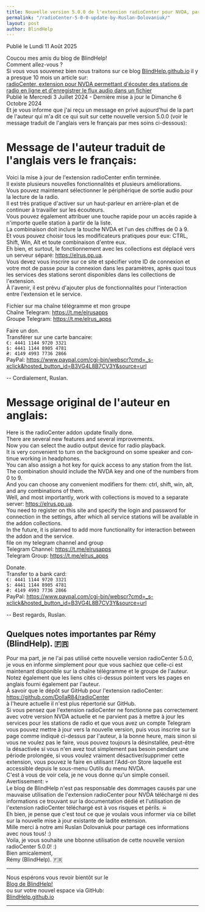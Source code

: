 ```yaml
---
title: Nouvelle version 5.0.0 de l'extension radioCenter pour NVDA, par Ruslan Dolovaniuk
permalink: "/radioCenter-5-0-0-update-by-Ruslan-Dolovaniuk/"
layout: post
author: BlindHelp
---
```


<footer>Publié le Lundi 11 Août 2025</footer>


Coucou mes amis du blog de BlindHelp!    
Comment allez-vous ?    
Si vous vous souvenez bien nous traitons sur ce blog [BlindHelp.github.io](https://blindhelp.github.io) il y a presque 10 mois un article sur:    
[radioCenter, extension pour NVDA permettant d'écouter des stations de radio en ligne et d'enregistrer le flux audio dans un fichier](https://blindhelp.github.io/radioCenter/)    
Publié le Mercredi 3 Juillet 2024 - Dernière mise à jour le Dimanche 6 Octobre 2024    
Et je vous informe que j'ai reçu un message en privé aujourd'hui de la part de l'auteur qui m'a dit ce qui suit sur cette nouvelle version 5.0.0 (voir le message traduit de l'anglais vers le français par mes soins ci-dessous):    

# Message de l'auteur traduit de l'anglais vers le français:
Voici la mise à jour de l'extension radioCenter enfin terminée.    
Il existe plusieurs nouvelles fonctionnalités et plusieurs améliorations.    
Vous pouvez maintenant sélectionner le périphérique de sortie audio pour la lecture de la radio.    
Il est très pratique d'activer sur un haut-parleur en arrière-plan et de continuer à travailler sur les écouteurs.    
Vous pouvez également attribuer une touche rapide pour un accès rapide à n'importe quelle station à partir de la liste.    
La combinaison doit inclure la touche NVDA et l'un des chiffres de 0 à 9.    
Et vous pouvez choisir tous les modificateurs pratiques pour eux: CTRL, Shift, Win, Alt et toute combinaison d'entre eux.    
Eh bien, et surtout, le fonctionnement avec les collections est déplacé vers un serveur séparé: <https://elrus.pp.ua>.    
Vous devez vous inscrire sur ce site et spécifier votre ID de connexion et votre mot de passe pour la connexion dans les paramètres, après quoi tous les services des stations seront disponibles dans les collections de l'extension.    
À l'avenir, il est prévu d'ajouter plus de fonctionnalités pour l'interaction entre l'extension et le service.    

Fichier sur ma chaîne télégramme et mon groupe    
Chaîne Telegram: <https://t.me/elrusapps>    
Groupe Telegram: <https://t.me/elrus_apps>    

Faire un don.    
Transférer sur une carte bancaire:     
`€: 4441 1144 9720 3321`    
`$: 4441 1144 8905 4781`    
`₴: 4149 4993 7736 2866`    
PayPal: <https://www.paypal.com/cgi-bin/webscr?cmd=_s-xclick&hosted_button_id=B3VG4L8B7CV3Y&source=url>    

--
Cordialement, Ruslan.     

# Message original de l'auteur en anglais:
<span lang="en">Here is the radioCenter addon update finally done.</span>    
<span lang="en">There are several new features and several improvements.</span>    
<span lang="en">Now you can select the audio output device for radio playback.</span>    
<span lang="en">It is very convenient to turn on the background on some speaker and continue working in headphones.</span>    
<span lang="en">You can also assign a hot key for quick access to any station from the list.</span>    
<span lang="en">The combination should include the NVDA key and one of the numbers from 0 to 9.</span>    
<span lang="en">And you can choose any convenient modifiers for them: ctrl, shift, win, alt, and any combinations of them.</span>    
<span lang="en">Well, and most importantly, work with collections is moved to a separate server: <https://elrus.pp.ua>.</span>    
<span lang="en">You need to register on this site and specify the login and password for connection in the settings, after which all service stations will be available in the addon collections.</span>    
<span lang="en">In the future, it is planned to add more functionality for interaction between the addon and the service.</span>    
<span lang="en">file on my telegram channel and group</span>    
<span lang="en">Telegram Channel: <https://t.me/elrusapps></span>    
<span lang="en">Telegram Group: <https://t.me/elrus_apps></span>    

<span lang="en">Donate.</span>    
<span lang="en">Transfer to a bank card:</span>    
<span lang="en">`€: 4441 1144 9720 3321`</span>    
<span lang="en">`$: 4441 1144 8905 4781`</span>    
<span lang="en">`₴: 4149 4993 7736 2866`</span>    
<span lang="en">PayPal: <https://www.paypal.com/cgi-bin/webscr?cmd=_s-xclick&hosted_button_id=B3VG4L8B7CV3Y&source=url></span>

--
<span lang="en">Best regards, Ruslan.</span>    

## Quelques notes importantes par Rémy (BlindHelp). 🇫🇷
Pour ma part, je ne l'ai pas utilisé cette nouvelle version radioCenter 5.0.0, je vous en informe simplement pour que vous sachiez que celle-ci est maintenant disponible sur la chaîne télégramme et le groupe de l'auteur.    
Notez également que les liens cités ci-dessus pointent vers les pages en anglais fourni également par l'auteur.    
À savoir que  le dépôt sur GitHub pour l'extension radioCenter:    
<https://github.com/DollaR84/radioCenter>    
à l'heure actuelle il n'est plus répertorié sur GitHub.    
Si vous pensez que l'extension radioCenter ne fonctionne pas correctement avec votre version NVDA actuelle et ne parvient pas à mettre à jour les services pour les stations de radio et que vous avez un compte Telegram vous pouvez mettre à jour vers la nouvelle version, puis vous inscrire sur la page comme indiqué ci-dessus par l'auteur, à la bonne heure, mais sinon si vous ne voulez pas le faire, vous pouvez toujours la désinstallée, peut-être la désactivée si vous n'en avez tout simplement pas besoin pendant une période prolongée, si vous voulez vraiment désactiver/supprimer cette extension, vous pouvez le faire en utilisant l'Add-on Store laquelle est accessible depuis le sous-menu Outils du menu NVDA.    
C'est à vous de voir cela, je ne vous donne qu'un simple conseil.    
Avertissement: 💀    
Le blog de BlindHelp n'est pas responsable des dommages causés par une mauvaise utilisation de l'extension radioCenter  pour NVDA téléchargé ni des informations ce trouvant sur la documentation dédié et l'utilisation de l'extension radioCenter téléchargé est à vos risques et périls. ☠    
Eh bien, je pense que c'est tout ce que je voulais vous informer via ce billet sur la nouvelle mise à jour existante de ladite extension.    
Mille merci à notre ami <span lang="uk">Ruslan Dolovaniuk</span> pour partagé ces informations avec nous tous! :)    
Voila, je vous souhaite une bbonne utilisation de cette nouvelle version radioCenter 5.0.0! :)    
Bien amicalement,    
Rémy (BlindHelp). 🇫🇷    

---

Nous espérons vous revoir bientôt sur le      
[Blog de BlindHelp!](http://blindhelp.blogspot.fr/)                    
ou sur  votre nouvel espace via GitHub:                     
[BlindHelp.github.io](https://blindhelp.github.io)                    

---